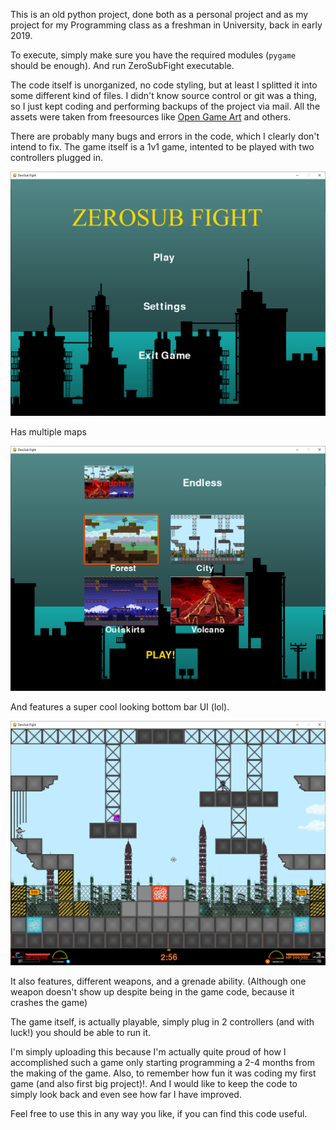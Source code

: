 This is an old python project, done both as a personal project and as my project for my Programming class as a freshman in University, back in early 2019. <br>

To execute, simply make sure you have the required modules (`pygame` should be enough).
And run ZeroSubFight executable.

The code itself is unorganized, no code styling, but at least I splitted it into some different kind of files. I didn't know source control or git was a thing, so I just kept coding and performing backups of the project via mail. All the assets were taken from freesources like [Open Game Art](https://opengameart.org/) and others.

There are probably many bugs and errors in the code, which I clearly don't intend to fix.
The game itself is a 1v1 game, intented to be played with two controllers plugged in.

![Intro](GitImages/intro.png)


Has multiple maps 

![Maps](GitImages/maps.png)

And features a super cool looking bottom bar UI (lol).

![Maps](GitImages/samplegame.png)

It also features, different weapons, and a grenade ability. (Although one weapon doesn't show up despite being in the game code, because it crashes the game)

The game itself, is actually playable, simply plug in 2 controllers (and with luck!) you should be able to run it.

I'm simply uploading this because I'm actually quite proud of how I accomplished such a game only starting programming a 2-4 months from the making of the game. Also, to remember how fun it was coding my first game (and also first big project)!. And I would like to keep the code to simply look back and even see how far I have improved. 

Feel free to use this in any way you like, if you can find this code useful.